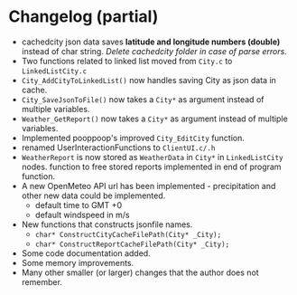 # Changelog (partial)
- cachedcity json data saves **latitude and longitude numbers (double)** instead of char string. *Delete cachedcity folder in case of parse errors.*
- Two functions related to linked list moved from `City.c` to `LinkedListCity.c`
- `City_AddCityToLinkedList()` now handles saving City as json data in cache.
- `City_SaveJsonToFile()` now takes a `City*` as argument instead of multiple variables.
- `Weather_GetReport()` now takes a `City*` as argument instead of multiple variables.
- Implemented pooppoop's improved `City_EditCity` function.
- renamed UserInteractionFunctions to `ClientUI.c/.h`
- `WeatherReport` is now stored as `WeatherData` in `City*` in `LinkedListCity` nodes. function to free stored reports implemented in end of program function.
- A new OpenMeteo API url has been implemented - precipitation and other new data could be implemented.
    * default time to GMT +0
    * default windspeed in m/s
- New functions that constructs jsonfile names.
    * `char* ConstructCityCacheFilePath(City* _City);`
    * `char* ConstructReportCacheFilePath(City* _City);`
- Some code documentation added.
- Some memory improvements.
- Many other smaller (or larger) changes that the author does not remember.